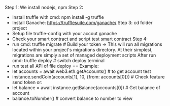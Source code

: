 Step 1: We install nodejs, npm 
Step 2:
 + Install truffle with cmd: npm install -g truffle
 + Install Ganache: https://trufflesuite.com/ganache/
Step 3: cd folder project
+ Setup file truffle-config with your accout ganache
+ Check your smart contract and script test smart contract
Step 4:
+ run cmd: truffle migrate # Build your token
 => This will run all migrations located within your project's migrations directory. At their simplest, migrations are simply a set of managed deployment scripts
 After run cmd: truffle deploy # switch deploy terminal  
+ run test all API of file deploy
== Example:
+ let accounts = await web3.eth.getAccounts() # to get account test
+ instance.sendCoin(accounts[1], 10, {from: accounts[0]}) # Check feature send token
or:
+ let balance = await instance.getBalance(accounts[0]) # Get balance of account
+ balance.toNumber() # convert balance to number to view
